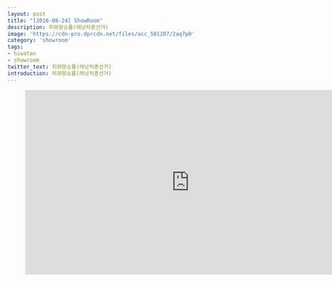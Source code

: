 ```yaml
---
layout: post
title: "[2016-08-24] ShowRoom"
description: 히와땅쇼룸(레낫치총선거)
image: 'https://cdn-pro.dprcdn.net/files/acc_501207/2aq7p0'
category: 'showroom'
tags:
- hiwatan
- showroom
twitter_text: 히와땅쇼룸(레낫치총선거)
introduction: 히와땅쇼룸(레낫치총선거)
---
```

<figure class="video_container">
<iframe width="740" height="416" src="https://serviceapi.nmv.naver.com/flash/convertIframeTag.nhn?vid=7CD5E8E4D69543AA4F55D51A961257B985D6&outKey=V1210af6ef874c10a315f7e788e22a210d8b91d5e012f58c58c497e788e22a210d8b9" frameborder="no" scrolling="no" webkitallowfullscreen mozallowfullscreen allowfullscreen></iframe>
</figure>
